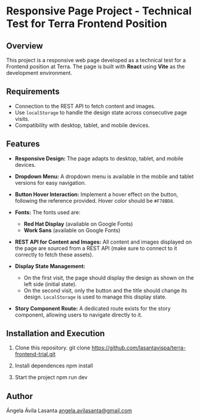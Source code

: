 # Responsive Page Project - Technical Test for Terra Frontend Position

## Overview
This project is a responsive web page developed as a technical test for a Frontend position at Terra. The page is built with **React** using **Vite** as the development environment. 

## Requirements
- Connection to the REST API to fetch content and images.
- Use `localStorage` to handle the design state across consecutive page visits.
- Compatibility with desktop, tablet, and mobile devices.

## Features
- **Responsive Design:** The page adapts to desktop, tablet, and mobile devices.
- **Dropdown Menu:** A dropdown menu is available in the mobile and tablet versions for easy navigation.
- **Button Hover Interaction:** Implement a hover effect on the button, following the reference provided. Hover color should be `#F78BD8`.
- **Fonts:** The fonts used are:
  - **Red Hat Display** (available on Google Fonts)
  - **Work Sans** (available on Google Fonts)
  
- **REST API for Content and Images:** All content and images displayed on the page are sourced from a REST API (make sure to connect to it correctly to fetch these assets).

- **Display State Management:**
  - On the first visit, the page should display the design as shown on the left side (initial state).
  - On the second visit, only the button and the title should change its design. `LocalStorage` is used to manage this display state.

- **Story Component Route:** A dedicated route exists for the story component, allowing users to navigate directly to it.

## Installation and Execution
1. Clone this repository.
   git clone https://github.com/lasantavispa/terra-frontend-trial.git

2. Install dependences
    npm install

3. Start the project
    npm run dev

## Author
Ángela Ávila Lasanta
angela.avilasanta@gmail.com
